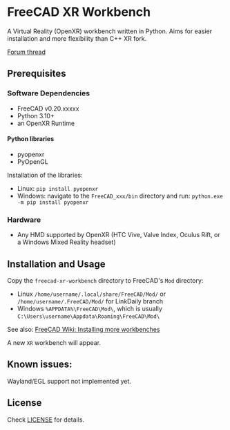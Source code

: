 # FreeCAD XR Workbench

A Virtual Reality (OpenXR) workbench written in Python. Aims for easier installation and more flexibility than C++ XR fork.

[Forum thread](https://forum.freecad.org/viewtopic.php?t=39526)

## Prerequisites

### Software Dependencies

* FreeCAD v0.20.xxxxx
* Python 3.10+
* an OpenXR Runtime

#### Python libraries

* pyopenxr
* PyOpenGL

Installation of the libraries:

* Linux: `pip install pyopenxr`
* Windows: navigate to the `FreeCAD_xxx/bin` directory and run: `python.exe -m pip install pyopenxr`

### Hardware

* Any HMD supported by OpenXR (HTC Vive, Valve Index, Oculus Rift, or a Windows Mixed Reality headset)

## Installation and Usage

Copy the `freecad-xr-workbench` directory to FreeCAD's `Mod` directory:

* Linux `/home/username/.local/share/FreeCAD/Mod/` or `/home/username/.FreeCAD/Mod/` for LinkDaily branch
* Windows `%APPDATA%\FreeCAD\Mod\`, which is usually `C:\Users\username\Appdata\Roaming\FreeCAD\Mod\`

See also: [FreeCAD Wiki: Installing more workbenches](https://wiki.freecad.org/Installing_more_workbenches)

A new `XR` workbench will appear.

## Known issues:

Wayland/EGL support not implemented yet.

## License

Check [LICENSE](LICENSE) for details.
